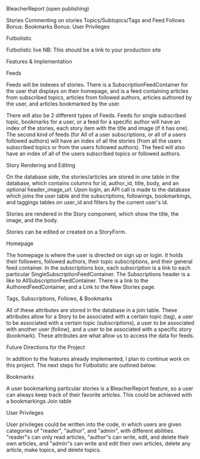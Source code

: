 BleacherReport (open publishing)

Stories
Commenting on stories
Topics/Subtopics/Tags and Feed
Follows
Bonus: Bookmarks
Bonus: User Privileges

Futbolistic

Futbolistic live NB: This should be a link to your production site

Features & Implementation

Feeds

Feeds will be indexes of stories. There is a SubscriptionFeedContainer for the user that displays on their homepage, and is a feed containing articles from subscribed topics, articles from followed authors, articles authored by the user, and articles bookmarked by the user.

There will also be 2 different types of Feeds. Feeds for single subscribed topic, bookmarks for a user, or a feed for a specific author will have an index of the stories, each story item with the title and image (if it has one). The second kind of feeds (for All of a user subscriptions, or all of a users followed authors) will have an index of all the stories (from all the users subscribed topics or from the users followed authors). The feed will also have an index of all of the users subscribed topics or followed authors.

Story Rendering and Editing

On the database side, the stories/articles are stored in one table in the database, which contains columns for id, author_id, title, body, and an optional header_image_url. Upon login, an API call is made to the database which joins the user table and the subscriptions, followings, bookmarkings, and taggings tables on user_id and filters by the current user's id.

Stories are rendered in the Story component, which show the title, the image, and the body.

Stories can be edited or created on a StoryForm.

Homepage

The homepage is where the user is directed on sign up or login. It holds their followers, followed authors, their topic subscriptions, and their general feed container. In the subscriptions box, each subscription is a link to each particular SingleSubscriptionFeedContainer. The Subscriptions header is a like to AllSubscriptionFeedContainer. There is a link to the AuthoredFeedContainer, and a Link to the New Stories page.


Tags, Subscriptions, Follows, & Bookmarks

All of these attributes are stored in the database in a join table. These attributes allow for a Story to be associated with a certain topic (tag), a user to be associated with a certain topic (subscriptions), a user to be associated with another user (follow), and a user to be associated with a specific story (bookmark). These attributes are what allow us to access the data for feeds.

Future Directions for the Project

In addition to the features already implemented, I plan to continue work on this project. The next steps for Futbolistic are outlined below.

Bookmarks

A user bookmarking particular stories is a BleacherReport feature, so a user can always keep track of their favorite articles. This could be achieved with a bookmarkings Join table

User Privileges

User privileges could be written into the code, in which users are given categories of "reader", "author", and "admin", with different abilities. "reader"s can only read articles, "author"s can write, edit, and delete their own articles, and "admin"s can write and edit their own articles, delete any article, make topics, and delete topics.
